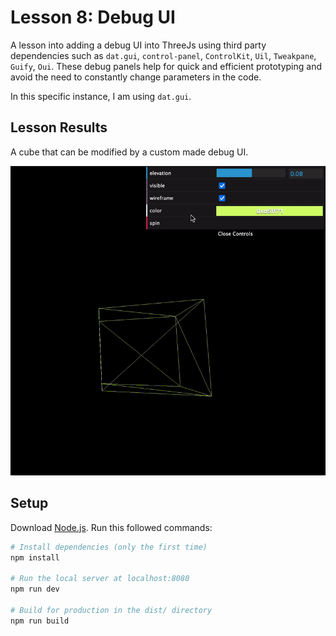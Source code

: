 # Lesson 8: Debug UI
A lesson into adding a debug UI into ThreeJs using third party dependencies such as `dat.gui`, `control-panel`, `ControlKit`, `Uil`, `Tweakpane`, `Guify`, `Oui`. These debug panels help for quick and efficient prototyping and avoid the need to constantly change parameters in the code.

In this specific instance, I am using `dat.gui`.

## Lesson Results
A cube that can be modified by a custom made debug UI.

![A cube that is being moved, color changed, and spun by buttons and selectors on a debug UI](/08-debug-ui/readme-assets/debug-ui.gif)
## Setup
Download [Node.js](https://nodejs.org/en/download/).
Run this followed commands:

``` bash
# Install dependencies (only the first time)
npm install

# Run the local server at localhost:8080
npm run dev

# Build for production in the dist/ directory
npm run build
```
